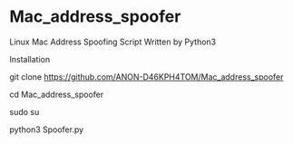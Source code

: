 # Mac_address_spoofer
Linux Mac Address Spoofing Script Written by Python3

Installation

git clone https://github.com/ANON-D46KPH4TOM/Mac_address_spoofer

cd Mac_address_spoofer

sudo su

python3 Spoofer.py
